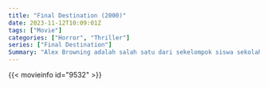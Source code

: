 ```yaml
---
title: "Final Destination (2000)"
date: 2023-11-12T10:09:01Z
tags: ["Movie"]
categories: ["Horror", "Thriller"]
series: ["Final Destination"]
Summary: "Alex Browning adalah salah satu dari sekelompok siswa sekolah menengah yang sedang melakukan perjalanan ke Eropa. Dia tiba-tiba mendapat firasat pesawat mereka akan jatuh, dia berteriak untuk memperingatkan yang lain tetapi terlempar dari pesawat, dan pesawat itu jatuh setelah mereka..."
---
```


<mux-player stream-type="on-demand"
src="https://kp3d-my.sharepoint.com/personal/ryoo_kp3d_onmicrosoft_com/_layouts/15/download.aspx?share=ERrvuZCFf95Oj7WKBUjeMgYBePuBovRri9F4oaCYB-kClA" prefer-playback="mse" controls>

</mux-player>


{{< movieinfo id="9532" >}}

<script src="https://cdn.jsdelivr.net/npm/@mux/mux-player"></script>

 <script type="application/ld+json ">
{
"@context": "https://schema.org/",
"@type": "VideoObject",
"name": "Final Destination (2000)",
"contentUrl": "https://stream.mux.com/us3IHZ1ob8A006D0184lXcQf6qh29xpww5k2reayAoOiU.m3u8",
"thumbnailUrl": "https://www.themoviedb.org/t/p/original/k2FlISeOSRUHbguaFRn1MJxerR7.jpg?width=314&fit_mode=preserve&time=25",
"uploadDate": "2023-11-12T10:09:01Z",
}

</script>
